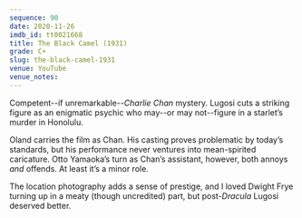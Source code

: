 ```yaml
---
sequence: 90
date: 2020-11-26
imdb_id: tt0021668
title: The Black Camel (1931)
grade: C+
slug: the-black-camel-1931
venue: YouTube
venue_notes:
---
```


Competent--if unremarkable--_Charlie Chan_ mystery. Lugosi cuts a striking figure as an enigmatic psychic who may--or may not--figure in a starlet’s murder in Honolulu.

<!-- end -->

Oland carries the film as Chan. His casting proves problematic by today’s standards, but his performance never ventures into mean-spirited caricature. Otto Yamaoka’s turn as Chan’s assistant, however, both annoys _and_ offends. At least it’s a minor role.

The location photography adds a sense of prestige, and I loved Dwight Frye turning up in a meaty (though uncredited) part, but post-<span data-imdb-id="tt0021814">_Dracula_</span> Lugosi deserved better.
